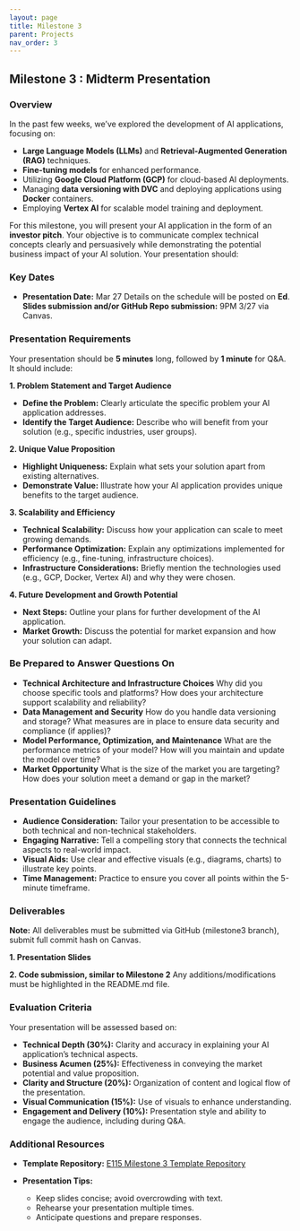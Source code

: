 ```yaml
---
layout: page
title: Milestone 3
parent: Projects
nav_order: 3
---
```


## Milestone 3 : Midterm Presentation 

### **Overview**

In the past few weeks, we’ve explored the development of AI applications, focusing on:
- **Large Language Models (LLMs)** and **Retrieval-Augmented Generation (RAG)** techniques.
- **Fine-tuning models** for enhanced performance.
- Utilizing **Google Cloud Platform (GCP)** for cloud-based AI deployments.
- Managing **data versioning with DVC** and deploying applications using **Docker** containers.
- Employing **Vertex AI** for scalable model training and deployment.

For this milestone, you will present your AI application in the form of an **investor pitch**. Your objective is to communicate complex technical concepts clearly and persuasively while demonstrating the potential business impact of your AI solution. Your presentation should:


### **Key Dates**
- **Presentation Date:**  Mar 27 
    <!-- Details on the schedule and location will be posted on **Ed**. -->
    Details on the schedule will be posted on **Ed**.  
  **Slides submission and/or GitHub Repo submission:** 9PM 3/27 via Canvas.


### **Presentation Requirements**
Your presentation should be **5 minutes** long, followed by **1 minute** for Q&A. It should include:

**1. Problem Statement and Target Audience**
- **Define the Problem:**
    Clearly articulate the specific problem your AI application addresses.
- **Identify the Target Audience:**
    Describe who will benefit from your solution (e.g., specific industries, user groups).

**2. Unique Value Proposition**
- **Highlight Uniqueness:**
    Explain what sets your solution apart from existing alternatives.
- **Demonstrate Value:**
    Illustrate how your AI application provides unique benefits to the target audience.


**3. Scalability and Efficiency**
- **Technical Scalability:**
    Discuss how your application can scale to meet growing demands.
- **Performance Optimization:**
    Explain any optimizations implemented for efficiency (e.g., fine-tuning, infrastructure choices).
- **Infrastructure Considerations:**
    Briefly mention the technologies used (e.g., GCP, Docker, Vertex AI) and why they were chosen.

**4. Future Development and Growth Potential**
- **Next Steps:**
    Outline your plans for further development of the AI application.
- **Market Growth:**
    Discuss the potential for market expansion and how your solution can adapt.



### **Be Prepared to Answer Questions On**
- **Technical Architecture and Infrastructure Choices**
    Why did you choose specific tools and platforms?
    How does your architecture support scalability and reliability?
- **Data Management and Security**
    How do you handle data versioning and storage?
    What measures are in place to ensure data security and compliance (if applies)?
- **Model Performance, Optimization, and Maintenance**
    What are the performance metrics of your model?
    How will you maintain and update the model over time?
- **Market Opportunity**
    What is the size of the market you are targeting?
    How does your solution meet a demand or gap in the market?


### **Presentation Guidelines**
- **Audience Consideration:**
    Tailor your presentation to be accessible to both technical and non-technical stakeholders.
- **Engaging Narrative:**
    Tell a compelling story that connects the technical aspects to real-world impact.
- **Visual Aids:**
    Use clear and effective visuals (e.g., diagrams, charts) to illustrate key points.
- **Time Management:**
    Practice to ensure you cover all points within the 5-minute timeframe.



### **Deliverables**
**Note:** All deliverables must be submitted via GitHub (milestone3 branch), submit full commit hash on Canvas.

**1. Presentation Slides** 

**2. Code submission, similar to Milestone 2** Any additions/modifications must be highlighted in the README.md file.

### **Evaluation Criteria**
Your presentation will be assessed based on:
- **Technical Depth (30%):**
    Clarity and accuracy in explaining your AI application’s technical aspects.
- **Business Acumen (25%):**
    Effectiveness in conveying the market potential and value proposition.
- **Clarity and Structure (20%):**
    Organization of content and logical flow of the presentation.
- **Visual Communication (15%):**
    Use of visuals to enhance understanding.
- **Engagement and Delivery (10%):**
    Presentation style and ability to engage the audience, including during Q&A.


### **Additional Resources**
- **Template Repository:**
    [E115 Milestone 3 Template Repository](https://github.com/ac2152024/ac2152024_template/tree/milestone3)

- **Presentation Tips:**
    - Keep slides concise; avoid overcrowding with text.
    - Rehearse your presentation multiple times.
    - Anticipate questions and prepare responses.

